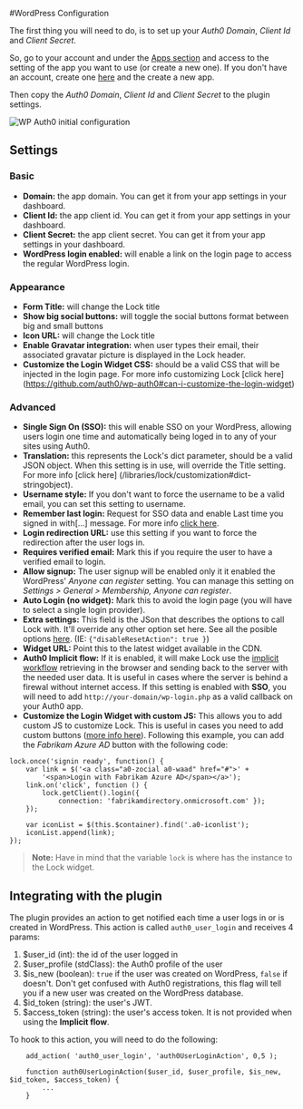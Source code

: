 #WordPress Configuration

The first thing you will need to do, is to set up your *Auth0 Domain*, *Client Id* and *Client Secret*.

So, go to your account and under the [Apps section](@@uiURL@@/#/applications) and access to the setting of the app you want to use (or create a new one). If you don't have an account, create one [here](https://auth0.com) and the create a new app.

Then copy the *Auth0 Domain*, *Client Id* and *Client Secret* to the plugin settings.

<img src="https://cdn.auth0.com/docs/cms/wordpress/wp-auth0-initial-config.gif" alt="WP Auth0 initial configuration">


## Settings

### Basic

- **Domain:** the app domain. You can get it from your app settings in your dashboard.
- **Client Id:** the app client id. You can get it from your app settings in your dashboard.
- **Client Secret:** the app client secret. You can get it from your app settings in your dashboard.
- **WordPress login enabled:** will enable a link on the login page to access the regular WordPress login.

### Appearance

- **Form Title:** will change the Lock title
- **Show big social buttons:** will toggle the social buttons format between big and small buttons
- **Icon URL:** will change the Lock title
- **Enable Gravatar integration:** when user types their email, their associated gravatar picture is displayed in the Lock header.
- **Customize the Login Widget CSS:** should be a valid CSS that will be injected in the login page. For more info customizing Lock [click here] (https://github.com/auth0/wp-auth0#can-i-customize-the-login-widget)

### Advanced

- **Single Sign On (SSO):** this will enable SSO on your WordPress, allowing users login one time and automatically being loged in to any of your sites using Auth0.
- **Translation:** this represents the Lock's dict parameter, should be a valid JSON object. When this setting is in use, will override the Title setting. For more info [click here] (/libraries/lock/customization#dict-stringobject).
- **Username style:** If you don't want to force the username to be a valid email, you can set this setting to username.
- **Remember last login:** Request for SSO data and enable Last time you signed in with[...] message. For more info [click here](/libraries/lock/customization#rememberlastlogin-boolean).
- **Login redirection URL:** use this setting if you want to force the redirection after the user logs in.
- **Requires verified email:** Mark this if you require the user to have a verified email to login.
- **Allow signup:** The user signup will be enabled only it it enabled the WordPress' *Anyone can register* setting. You can manage this setting on *Settings > General > Membership, Anyone can register*.
- **Auto Login (no widget):** Mark this to avoid the login page (you will have to select a single login provider).
- **Extra settings:** This field is the JSon that describes the options to call Lock with. It'll override any other option set here. See all the posible options [here](/libraries/lock/customization). (IE: `{"disableResetAction": true }`)
- **Widget URL:** Point this to the latest widget available in the CDN.
- **Auth0 Implicit flow:** If it is enabled, it will make Lock use the [implicit workflow](/protocols#5) retrieving in the browser and sending back to the server with the needed user data. It is useful in cases where the server is behind a firewal without internet access. If this setting is enabled with **SSO**, you will need to add `http://your-domain/wp-login.php` as a valid callback on your Auth0 app.
- **Customize the Login Widget with custom JS:** This allows you to add custom JS to customize Lock. This is useful in cases you need to add custom buttons ([more info here](/hrd#3)). Following this example, you can add the *Fabrikam Azure AD* button with the following code:

```
lock.once('signin ready', function() {
    var link = $('<a class="a0-zocial a0-waad" href="#">' +
        '<span>Login with Fabrikam Azure AD</span></a>');
    link.on('click', function () {
        lock.getClient().login({
            connection: 'fabrikamdirectory.onmicrosoft.com' });
    });

    var iconList = $(this.$container).find('.a0-iconlist');
    iconList.append(link);
});
```

>**Note:** Have in mind that the variable `lock` is where has the instance to the Lock widget.

## Integrating with the plugin

The plugin provides an action to get notified each time a user logs in or is created in WordPress. This action is called `auth0_user_login` and receives 4 params:
1. $user_id (int): the id of the user logged in
2. $user_profile (stdClass): the Auth0 profile of the user
3. $is_new (boolean): `true` if the user was created on WordPress, `false` if doesn't. Don't get confused with Auth0 registrations, this flag will tell you if a new user was created on the WordPress database.
4. $id_token (string): the user's JWT.
5. $access_token (string): the user's access token. It is not provided when using the **Implicit flow**.

To hook to this action, you will need to do the following:
```
    add_action( 'auth0_user_login', 'auth0UserLoginAction', 0,5 ); 

    function auth0UserLoginAction($user_id, $user_profile, $is_new, $id_token, $access_token) {
        ...
    }
```

